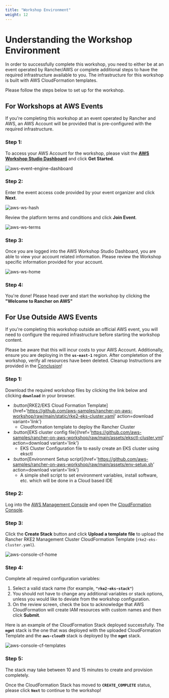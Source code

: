 ```yaml
---
title: "Workshop Environment"
weight: 12
---
```


# Understanding the Workshop Environment

In order to successfully complete this workshop, you need to either be at an event operated by Rancher/AWS or complete additional steps to have the required infrastructure available to you. The infrastructure for this workshop is built with AWS CloudFormation templates. 

Please follow the steps below to set up for the workshop.

## For Workshops at AWS Events

If you're completing this workshop at an event operated by Rancher and AWS, an AWS Account will be provided that is pre-configured with the required infrastructure.

### Step 1:

To access your AWS Account for the workshop, please visit the **[AWS Workshop Studio Dashboard](https://catalog.us-east-1.prod.workshops.aws)** and click **Get Started**.

![aws-event-engine-dashboard](/static/images/content/12-aws-ws-dashboard.png)

### Step 2:

Enter the event access code provided by your event organizer and click **Next**.

![aws-ws-hash](/static/images/content/12-aws-ws-hash.png)

Review the platform terms and conditions and click **Join Event**.

![aws-ws-terms](/static/images/content/12-aws-ws-terms.png)

### Step 3:

Once you are logged into the AWS Workshop Studio Dashboard, you are able to view your account related information. Please review the Workshop specific information provided for your account.

![aws-ws-home](/static/images/content/12-ws-home.png)

### Step 4:

You're done! Please head over and start the workshop by clicking the **"Welcome to Rancher on AWS"**

## For Use Outside AWS Events

If you're completing this workshop outside an official AWS event, you will need to configure the required infrastructure before starting the workshop content. 

Please be aware that this will incur costs to your AWS Account. Additionally, ensure you are deploying in the **`us-east-1`** region. After completetion of the workshop, verify all resources have been deleted. Cleanup Instructions are provided in the [Conclusion](/content/60-conclusion/index.en.md)!

### Step 1:

Download the required workshop files by clicking the link below and clicking **`download`** in your browser.
* :button[RKE2/EKS Cloud Formation Template]{href='https://github.com/aws-samples/rancher-on-aws-workshop/raw/main/static/rke2-eks-cluster.yaml' action=download variant='link'}
    * Cloudformation template to deploy the Rancher Cluster
* :button[EKS cluster config file]{href='https://github.com/aws-samples/rancher-on-aws-workshop/raw/main/assets/eksctl-cluster.yml' action=download variant='link'}
    * EKS Cluster Configuration file to easily create an EKS cluster using eksctl
* :button[Environment Setup script]{href='https://github.com/aws-samples/rancher-on-aws-workshop/raw/main/assets/env-setup.sh' action=download variant='link'}
    * A simple shell script to set environment variables, install software, etc. which will be done in a Cloud based IDE

### Step 2:

Log into the [AWS Management Console](https://aws.amazon.com/console/) and open the [CloudFormation Console](https://console.aws.amazon.com/cloudformation/home).

### Step 3:

Click the **Create Stack** button and click **Upload a template file** to upload the Rancher RKE2 Management Cluster CloudFormation Template (`rke2-eks-cluster.yaml`).

![aws-console-cf-home](/static/images/content/12-aws-cf-home.png)

### Step 4:

Complete all required configuration variables: 

1. Select a valid stack name (for example, **`"rke2-eks-stack"`**)
2. You should not have to change any additional variables or stack options, unless you would like to deviate from the workshop configuration.
3. On the review screen, check the box to acknowledge that AWS CloudFormation will create IAM resources with custom names and then click **Submit**.

Here is an example of the CloudFormation Stack deployed successfully. The **`mgmt`** stack is the one that was deployed with the uploaded CloudFormation Template and the **`aws-cloud9`** stack is deployed by the **`mgmt`** stack.

![aws-console-cf-templates](/static/images/content/12-aws-cf-template.png)

### Step 5:

The stack may take between 10 and 15 minutes to create and provision completely.

Once the CloudFormation Stack has moved to **`CREATE_COMPLETE`** status, please click **`Next`** to continue to the workshop!